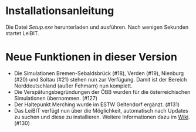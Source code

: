 # Installationsanleitung
Die Datei *Setup.exe* herunterladen und ausführen. Nach wenigen Sekunden startet LeiBIT.

# Neue Funktionen in dieser Version
- Die Simulationen Bremen-Sebaldsbrück (#18), Verden (#19), Nienburg (#20) und Soltau (#21) stehen nun zur Verfügung. Damit ist der Bereich Norddeutschland (außer Fehmarn) nun komplett.
- Die Verspätungsbegründungen der ÖBB wurden für die österreichischen Simulationen übernommen. (#127)
- Der Haltepunkt Merching wurde im ESTW Geltendorf ergänzt. (#131)
- Das LeiBIT verfügt nun über die Möglichkeit, automatisch nach Updates zu suchen und diese zu installieren. Weitere Informationen dazu im [Wiki](https://github.com/jannikbecker/leibit/wiki/Installation-von-Updates). (#130)